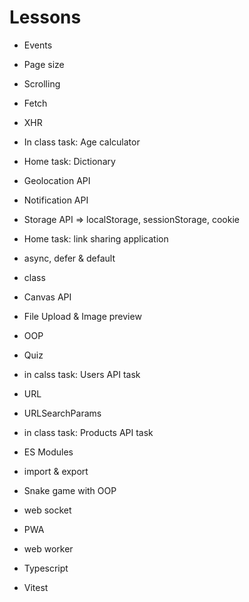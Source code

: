 # Lessons

- Events
- Page size
- Scrolling
- Fetch
- XHR
- In class task: Age calculator
- Home task: Dictionary

- Geolocation API
- Notification API
- Storage API => localStorage, sessionStorage, cookie
- Home task: link sharing application

- async, defer & default
- class
- Canvas API
- File Upload & Image preview
- OOP

- Quiz
- in calss task: Users API task

- URL
- URLSearchParams
- in class task: Products API task

- ES Modules
- import & export
- Snake game with OOP

- web socket
- PWA
- web worker

- Typescript
- Vitest
